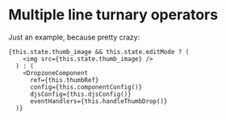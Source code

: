 # Multiple line turnary operators

Just an example, because pretty crazy:

```
{this.state.thumb_image && this.state.editMode ? (
    <img src={this.state.thumb_image} />
  ) : (
    <DropzoneComponent
      ref={this.thumbRef}
      config={this.componentConfig()}
      djsConfig={this.djsConfig()}
      eventHandlers={this.handleThumbDrop()}
  )}
```
